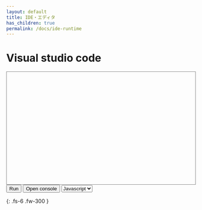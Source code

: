 ```yaml
---
layout: default
title: IDE・エディタ
has_children: true
permalink: /docs/ide-runtime
---
```


# Visual studio code

<div id="containerddd" style="height: 300px; border:1px solid grey"></div>
<button type="button" id="clickMe">Run</button>
<button type="button" id="clickConsole">Open console</button>
<select id="jslang">
    <!-- <option value='java'>Java</option> -->
    <option selected value='javascript'>Javascript</option>
    <!-- <option value='python'>Python</option> -->
</select>
<div id="runresult" style="    height: 200px;
    border: 1px solid grey;
    color: red;
    background-color: #1e1e1e;
    padding: 10px 20px; display: none"></div>

{: .fs-6 .fw-300 }
